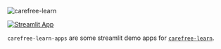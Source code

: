 ![carefree-learn][socialify-image]

[![Streamlit App](https://static.streamlit.io/badges/streamlit_badge_black_white.svg)](https://share.streamlit.io/carefree0910/carefree-learn-apps/main/app.py)

`carefree-learn-apps` are some streamlit demo apps for [`carefree-learn`](https://github.com/carefree0910/carefree-learn).


[socialify-image]: https://socialify.git.ci/carefree0910/carefree-learn/image?description=1&descriptionEditable=Deep%20Learning%20%E2%9D%A4%EF%B8%8F%20PyTorch&forks=1&issues=1&logo=https%3A%2F%2Fraw.githubusercontent.com%2Fcarefree0910%2Fcarefree-learn-doc%2Fmaster%2Fstatic%2Fimg%2Flogo.min.svg&pattern=Floating%20Cogs&stargazers=1
